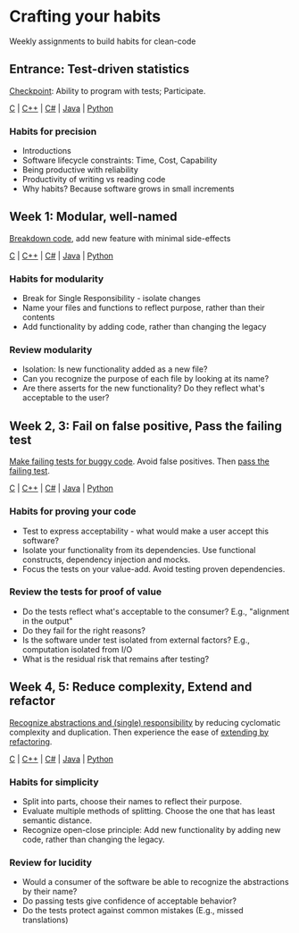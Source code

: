 # Crafting your habits

Weekly assignments to build habits for clean-code

## Entrance: Test-driven statistics

[Checkpoint](https://github.com/clean-code-craft-tcq-2/assignments/blob/main/entry.md): Ability to program with tests; Participate.

[C](https://github.com/clean-code-craft-p-1/statisact-c) |
[C++](https://github.com/clean-code-craft-p-1/statisact-cpp) |
[C#](https://github.com/clean-code-craft-p-1/statisact-cs) |
[Java](https://github.com/clean-code-craft-p-1/statisact-java) |
[Python](https://github.com/clean-code-craft-tcq-1/statisact-py)

### Habits for precision

- Introductions
- Software lifecycle constraints: Time, Cost, Capability
- Being productive with reliability
- Productivity of writing vs reading code
- Why habits? Because software grows in small increments

## Week 1: Modular, well-named

[Breakdown code](https://github.com/clean-code-personal/assignments/blob/main/small.md), add new feature with minimal side-effects

[C](https://github.com/clean-code-personal/modular-colorcoder-c) |
[C++](https://github.com/clean-code-personal/modular-colorcoder-cpp) |
[C#](https://github.com/clean-code-personal/modular-colorcoder-cs) |
[Java](https://github.com/clean-code-personal/modular-colorcoder-java) |
[Python](https://github.com/clean-code-personal/modular-colorcoder-py)

### Habits for modularity

- Break for Single Responsibility - isolate changes
- Name your files and functions to reflect purpose, rather than their contents
- Add functionality by adding code, rather than changing the legacy

### Review modularity

- Isolation: Is new functionality added as a new file?
- Can you recognize the purpose of each file by looking at its name?
- Are there asserts for the new functionality? Do they reflect what's acceptable to the user?

## Week 2, 3: Fail on false positive, Pass the failing test

[Make failing tests for buggy code](https://github.com/clean-code-personal/assignments/blob/main/fail.md).
Avoid false positives. Then [pass the failing test](https://github.com/clean-code-personal/assignments/blob/main/pass.md).

[C](https://github.com/clean-code-personal/output-dependency-c) |
[C++](https://github.com/clean-code-personal/output-dependency-cpp) |
[C#](https://github.com/clean-code-personal/output-dependency-cs) |
[Java](https://github.com/clean-code-personal/output-dependency-java) |
[Python](https://github.com/clean-code-personal/output-dependency-py)

### Habits for proving your code

- Test to express acceptability - what would make a user accept this software?
- Isolate your functionality from its dependencies. Use functional constructs, dependency injection and mocks.
- Focus the tests on your value-add. Avoid testing proven dependencies.

### Review the tests for proof of value

- Do the tests reflect what's acceptable to the consumer? E.g., "alignment in the output"
- Do they fail for the right reasons?
- Is the software under test isolated from external factors? E.g., computation isolated from I/O
- What is the residual risk that remains after testing?

## Week 4, 5: Reduce complexity, Extend and refactor

[Recognize abstractions and (single) responsibility](https://github.com/clean-code-personal/assignments/blob/main/functional.md) by reducing cyclomatic complexity and duplication.
Then experience the ease of [extending by refactoring](https://github.com/clean-code-personal/assignments/blob/main/extend-refactor.md).

[C](https://github.com/clean-code-personal/bms-monitor-c) |
[C++](https://github.com/clean-code-personal/bms-monitor-cpp) |
[C#](https://github.com/clean-code-personal/bms-monitor-cs) |
[Java](https://github.com/clean-code-personal/bms-monitor-java) |
[Python](https://github.com/clean-code-personal/bms-monitor-py)

### Habits for simplicity

- Split into parts, choose their names to reflect their purpose.
- Evaluate multiple methods of splitting. Choose the one that has least semantic distance.
- Recognize open-close principle: Add new functionality by adding new code, rather than changing the legacy.

### Review for lucidity

- Would a consumer of the software be able to recognize the abstractions by their name?
- Do passing tests give confidence of acceptable behavior?
- Do the tests protect against common mistakes (E.g., missed translations)
